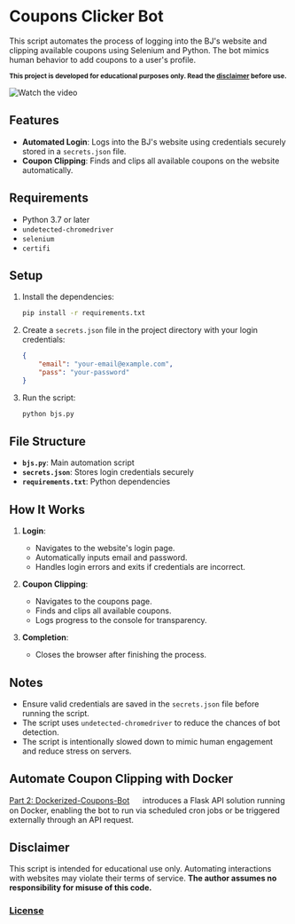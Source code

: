 
# Coupons Clicker Bot

This script automates the process of logging into the BJ's website and clipping available coupons using Selenium and Python. The bot mimics human behavior to add coupons to a user's profile.

<sub> **This project is developed for educational purposes only. Read the [disclaimer](#disclaimer) before use.** </sub>

![Watch the video](/media/CouponBot.gif)

## Features

- **Automated Login**: Logs into the BJ's website using credentials securely stored in a `secrets.json` file.
- **Coupon Clipping**: Finds and clips all available coupons on the website automatically.

## Requirements

- Python 3.7 or later
- `undetected-chromedriver`
- `selenium`
- `certifi`

## Setup

1. Install the dependencies:
   ```bash
   pip install -r requirements.txt
   ```

2. Create a `secrets.json` file in the project directory with your login credentials:
   ```json
   {
       "email": "your-email@example.com",
       "pass": "your-password"
   }
   ```

3. Run the script:
   ```bash
   python bjs.py
   ```

## File Structure

- **`bjs.py`**: Main automation script
- **`secrets.json`**: Stores login credentials securely
- **`requirements.txt`**: Python dependencies

## How It Works

1. **Login**:
   - Navigates to the website's login page.
   - Automatically inputs email and password.
   - Handles login errors and exits if credentials are incorrect.

2. **Coupon Clipping**:
   - Navigates to the coupons page.
   - Finds and clips all available coupons.
   - Logs progress to the console for transparency.

3. **Completion**:
   - Closes the browser after finishing the process.

## Notes

- Ensure valid credentials are saved in the `secrets.json` file before running the script.
- The script uses `undetected-chromedriver` to reduce the chances of bot detection.
- The script is intentionally slowed down to mimic human engagement and reduce stress on servers.


## Automate Coupon Clipping with Docker
<ins>Part 2: [Dockerized-Coupons-Bot](https://github.com/Sayedfarazi/Dockerized-Coupons-Bot)</ins> <sub><img src="https://github.githubassets.com/images/modules/logos_page/GitHub-Mark.png" width="16"></sub>
 introduces a Flask API solution running on Docker, enabling the bot to run via scheduled cron jobs or be triggered externally through an API request.

## Disclaimer

This script is intended for educational use only. Automating interactions with websites may violate their terms of service. **The author assumes no responsibility for misuse of this code.**



### [License](LICENSE)
